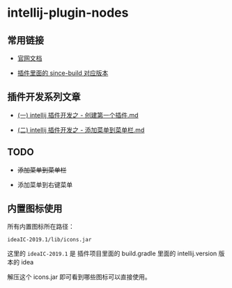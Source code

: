 # intellij-plugin-nodes

## 常用链接

* [官网文档](https://www.jetbrains.org/intellij/sdk/docs/intro/welcome.html)

* [插件里面的 since-build 对应版本](https://www.jetbrains.org/intellij/sdk/docs/basics/getting_started/build_number_ranges.html)


## 插件开发系列文章

* [(一) intellij 插件开发之 - 创建第一个插件.md](https://github.com/eleven26/intellij-plugin-notes/blob/master/(%E4%B8%80)%20%20intellij%20%E6%8F%92%E4%BB%B6%E5%BC%80%E5%8F%91%E4%B9%8B%20-%20%E5%88%9B%E5%BB%BA%E7%AC%AC%E4%B8%80%E4%B8%AA%E6%8F%92%E4%BB%B6.md)

* [(二) intellij 插件开发之 - 添加菜单到菜单栏.md](https://github.com/eleven26/intellij-plugin-notes/blob/master/(%E4%BA%8C)%20%20intellij%20%E6%8F%92%E4%BB%B6%E5%BC%80%E5%8F%91%E4%B9%8B%20-%20%E6%B7%BB%E5%8A%A0%E8%8F%9C%E5%8D%95%E5%88%B0%E8%8F%9C%E5%8D%95%E6%A0%8F.md)


## TODO

* ~~添加菜单到菜单栏~~

* 添加菜单到右键菜单


## 内置图标使用

所有内置图标所在路径：

```
ideaIC-2019.1/lib/icons.jar
```

这里的 `ideaIC-2019.1` 是 插件项目里面的 build.gradle 里面的 intellij.version 版本的 idea

解压这个 icons.jar 即可看到哪些图标可以直接使用。
